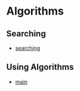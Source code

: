 # Algorithms

## Searching

* [searching](searching/search.go)

## Using Algorithms

* [main](main.go)

